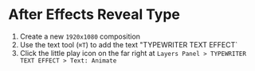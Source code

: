 # After Effects Reveal Type

1. Create a new `1920x1080` composition
2. Use the text tool (`⌘T`) to add the text "TYPEWRITER TEXT EFFECT`
3. Click the little play icon on the far right at `Layers Panel > TYPEWRITER TEXT EFFECT > Text: Animate`
